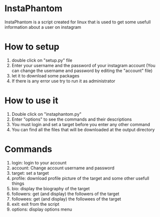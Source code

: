 # InstaPhantom
InstaPhantom is a script created for linux that is used to get some usefull information about a user on instagram

# How to setup
1) double click on "setup.py" file
2) Enter your username and the password of your instagram account (You can change the username and password by editing the "account" file)
3) let it to download some packages
4) If there is any error use try to run it as administrator

# How to use it
1) Double click on "instaphantom.py"
2) Enter "options" to see the commands and their descriptions
3) You must login and set a target before you enter any other command
4) You can find all the files that will be downloaded at the output directory 

# Commands
1) login: login to your account
2) account: Change account username and password
3) target: set a target
4) profile: download profile picture of the target and some other usefull things
5) bio: display the biography of the target
6) followers: get (and display) the followers of the target
7) followees: get (and display) the followees of the target
8) exit: exit from the script
9) options: display options menu

